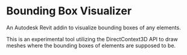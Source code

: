 # Bounding Box Visualizer

An Autodesk Revit addin to visualize bounding boxes of any elements.

This is an experimental tool utilizing the DirectContext3D API to draw
meshes where the bounding boxes of elements are supposed to be.

